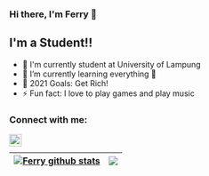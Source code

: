 ### Hi there, I'm Ferry 👋

## I'm a Student!!

- 🔭 I'm currently student at University of Lampung
- 🌱 I’m currently learning everything 🤣
- 🥅 2021 Goals: Get Rich!
- ⚡ Fun fact: I love to play games and play music

### Connect with me:

[<img align="left" alt="codeSTACKr | Instagram" width="22px" src="https://cdn.jsdelivr.net/npm/simple-icons@v3/icons/instagram.svg" />][instagram]

<br />

| <a href="https://github.com/FerryJr/github-readme-stats"><img align="center" src="https://github-readme-stats.vercel.app/api?username=FerryJr&show_icons=true&include_all_commits=true&theme=buefy&hide_border=true&theme=tokyonight" alt="Ferry github stats" /></a> | <a href="https://github.com/FerryJr/github-readme-stats"><img align="center" src="https://github-readme-stats.vercel.app/api/top-langs/?username=FerryJr&layout=compact&theme=buefy&hide_border=true" /></a> |
| ------------- | ------------- |



[instagram]: https://www.instagram.com/ferryjr07/
